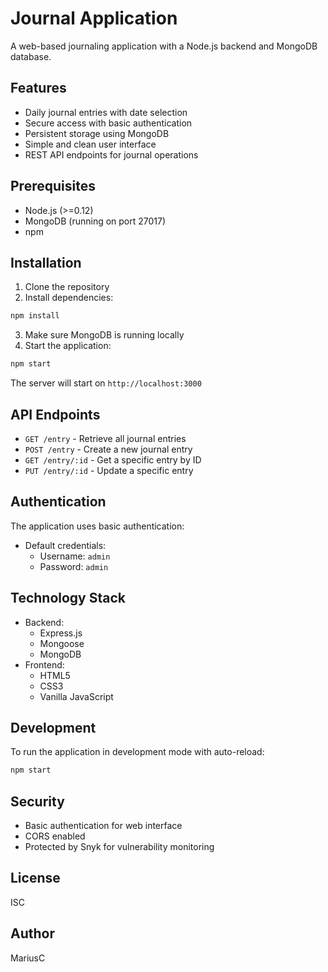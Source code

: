 # Journal Application

A web-based journaling application with a Node.js backend and MongoDB database.

## Features

- Daily journal entries with date selection
- Secure access with basic authentication
- Persistent storage using MongoDB
- Simple and clean user interface
- REST API endpoints for journal operations

## Prerequisites

- Node.js (>=0.12)
- MongoDB (running on port 27017)
- npm

## Installation

1. Clone the repository
2. Install dependencies:
```sh
npm install
```
3. Make sure MongoDB is running locally
4. Start the application:
```sh
npm start
```

The server will start on `http://localhost:3000`

## API Endpoints

- `GET /entry` - Retrieve all journal entries
- `POST /entry` - Create a new journal entry
- `GET /entry/:id` - Get a specific entry by ID
- `PUT /entry/:id` - Update a specific entry

## Authentication

The application uses basic authentication:
- Default credentials:
  - Username: `admin`
  - Password: `admin`

## Technology Stack

- Backend:
  - Express.js
  - Mongoose
  - MongoDB
- Frontend:
  - HTML5
  - CSS3
  - Vanilla JavaScript

## Development

To run the application in development mode with auto-reload:
```sh
npm start
```

## Security

- Basic authentication for web interface
- CORS enabled
- Protected by Snyk for vulnerability monitoring

## License

ISC

## Author

MariusC
